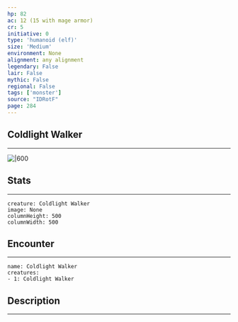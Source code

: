 ```yaml
---
hp: 82
ac: 12 (15 with mage armor)
cr: 5
initiative: 0
type: 'humanoid (elf)'    
size: 'Medium'
environment: None
alignment: any alignment
legendary: False
lair: False
mythic: False
regional: False
tags: ['monster']
source: "IDRotF"
page: 284
---
```


## Coldlight Walker
---

![|600](D:/Program%20Files/5e.tools/img/bestiary/IDRotF/Coldlight%20Walker.jpg)

## Stats
---

```statblock
creature: Coldlight Walker
image: None
columnHeight: 500
columnWidth: 500
```

## Encounter
---

```encounter-table
name: Coldlight Walker
creatures:
- 1: Coldlight Walker
```

## Description
---




